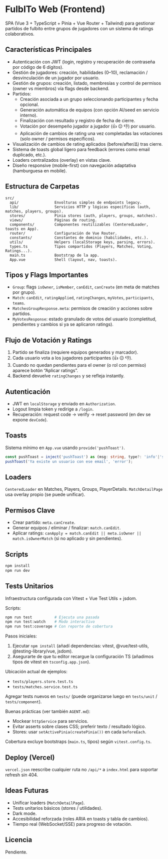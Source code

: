 # FulbITo Web (Frontend)

SPA (Vue 3 + TypeScript + Pinia + Vue Router + Tailwind) para gestionar partidos de fulbito entre grupos de jugadores con un sistema de ratings colaborativos.

## Características Principales

- Autenticación con JWT (login, registro y recuperación de contraseña por código de 6 dígitos).
- Gestión de jugadores: creación, habilidades (0–10), reclamación / desvinculación de un jugador por usuario.
- Gestión de grupos: creación, listado, membresías y control de permisos (owner vs miembros) vía flags desde backend.
- Partidos:
  - Creación asociada a un grupo seleccionando participantes y fecha opcional.
  - Generación automática de equipos (con opción AI/seed en servicio interno).
  - Finalización con resultado y registro de fecha de cierre.
  - Votación por desempeño jugador a jugador (👍 😐 👎) por usuario.
  - Aplicación de cambios de rating una vez completadas las votaciones (solo owner / permisos específicos).
- Visualización de cambios de rating aplicados (before/after/Δ) tras cierre.
- Sistema de toasts global ligero para feedback (errores como email duplicado, etc.).
- Loaders centralizados (overlay) en vistas clave.
- Diseño responsive (mobile-first) con navegación adaptativa (hamburguesa en mobile).

## Estructura de Carpetas

```text
src/
  api/                Envolturas simples de endpoints legacy.
  lib/                Servicios HTTP y lógicas específicas (auth, matches, players, groups).
  stores/             Pinia stores (auth, players, groups, matches).
  views/              Páginas de routing.
  components/         Componentes reutilizables (CenteredLoader, toasts en App).
  router/             Configuración de Vue Router.
  constants/          Constantes de dominio (habilidades, etc.).
  utils/              Helpers (localStorage keys, parsing, errors).
  types.ts            Tipos compartidos (Players, Matches, Voting, Ratings...).
  main.ts             Bootstrap de la app.
  App.vue             Shell (layout, nav, toasts).
```

## Tipos y Flags Importantes

- `Group`: flags `isOwner`, `isMember`, `canEdit`, `canCreate` (en meta de matches por grupo).
- `Match`: `canEdit`, `ratingApplied`, `ratingChanges`, `myVotes`, `participants`, `teams`.
- `MatchesGroupResponse.meta`: permisos de creación y acciones sobre partidos.
- `MyVotesResponse`: estado granulado de votos del usuario (completitud, pendientes y cambios si ya se aplicaron ratings).

## Flujo de Votación y Ratings

1. Partido se finaliza (requiere equipos generados y marcador).
2. Cada usuario vota a los jugadores participantes (👍 😐 👎).
3. Cuando no quedan pendientes para el owner (o rol con permiso) aparece botón “Aplicar ratings”.
4. Backend devuelve `ratingChanges` y se refleja instantly.

## Autenticación

- JWT en `localStorage` y enviado en `Authorization`.
- Logout limpia token y redirige a `/login`.
- Recuperación: request code → verify → reset password (en dev se expone `devCode`).

## Toasts

Sistema mínimo en `App.vue` usando `provide('pushToast')`.

```ts
const pushToast = inject('pushToast') as (msg: string, type?: 'info'|'success'|'error') => void;
pushToast('Ya existe un usuario con ese email', 'error');
```

## Loaders

`CenteredLoader` en Matches, Players, Groups, PlayerDetails. `MatchDetailPage` usa overlay propio (se puede unificar).

## Permisos Clave

- Crear partido: `meta.canCreate`.
- Generar equipos / eliminar / finalizar: `match.canEdit`.
- Aplicar ratings: `canApply = match.canEdit || meta.isOwner || match.isOwnerMatch` (si no aplicado y sin pendientes).

## Scripts

```bash
npm install
npm run dev
```

## Tests Unitarios

Infraestructura configurada con Vitest + Vue Test Utils + jsdom.

Scripts:

```bash
npm run test          # Ejecuta una pasada
npm run test:watch    # Modo interactivo
npm run test:coverage # Con reporte de cobertura
```

Pasos iniciales:

1. Ejecutar `npm install` (añadí dependencias: vitest, @vue/test-utils, @testing-library/vue, jsdom).
2. Asegurarte de que tu editor recargue la configuración TS (añadimos tipos de vitest en `tsconfig.app.json`).

Ubicación actual de ejemplos:

- `tests/players.store.test.ts`
- `tests/matches.service.test.ts`

Agregar tests nuevos en `tests/` (puede organizarse luego en `tests/unit` / `tests/component`).

Buenas prácticas (ver también `AGENT.md`):

- Mockear `httpService` para servicios.
- Evitar asserts sobre clases CSS; preferir texto / resultado lógico.
- Stores: usar `setActivePinia(createPinia())` en cada `beforeEach`.

Cobertura excluye bootstraps (`main.ts`, tipos) según `vitest.config.ts`.

## Deploy (Vercel)

`vercel.json` reescribe cualquier ruta no `/api/*` a `index.html` para soportar refresh sin 404.

## Ideas Futuras

- Unificar loaders (`MatchDetailPage`).
- Tests unitarios básicos (stores / utilidades).
- Dark mode.
- Accesibilidad reforzada (roles ARIA en toasts y tabla de cambios).
- Tiempo real (WebSocket/SSE) para progreso de votación.

## Licencia

Pendiente.
